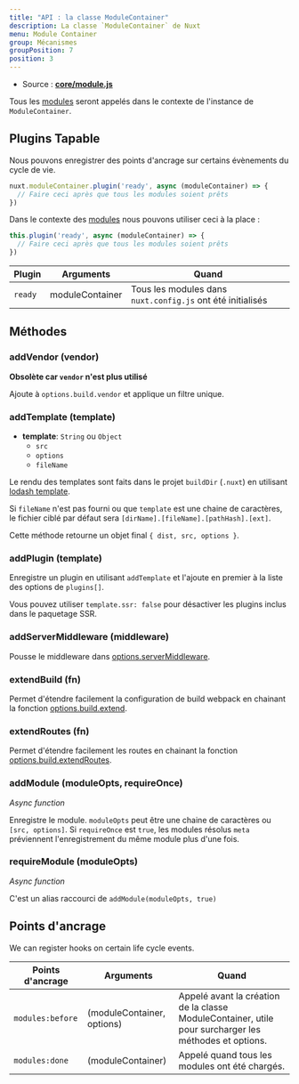 ```yaml
---
title: "API : la classe ModuleContainer"
description: La classe `ModuleContainer` de Nuxt
menu: Module Container
group: Mécanismes
groupPosition: 7
position: 3
---
```


- Source : **[core/module.js](https://github.com/nuxt/nuxt.js/blob/dev/packages/core/src/module.js)**

Tous les [modules](/guide/modules) seront appelés dans le contexte de l'instance de `ModuleContainer`.

## Plugins Tapable

Nous pouvons enregistrer des points d'ancrage sur certains évènements du cycle de vie.

```js
nuxt.moduleContainer.plugin('ready', async (moduleContainer) => {
  // Faire ceci après que tous les modules soient prêts
})
```

Dans le contexte des [modules](/guide/modules) nous pouvons utiliser ceci à la place :

```js
this.plugin('ready', async (moduleContainer) => {
  // Faire ceci après que tous les modules soient prêts
})
```

Plugin  | Arguments       | Quand
--------|-----------------|-----------------------------------------------------------
`ready` | moduleContainer | Tous les modules dans `nuxt.config.js` ont été initialisés

## Méthodes

### addVendor (vendor)

**Obsolète car `vendor` n'est plus utilisé**

Ajoute à `options.build.vendor` et applique un filtre unique.

### addTemplate (template)

- **template**: `String` ou `Object`
    - `src`
    - `options`
    - `fileName`

Le rendu des templates sont faits dans le projet `buildDir` (`.nuxt`) en utilisant [lodash template](https://lodash.com/docs/4.17.4#template).

Si `fileName` n'est pas fourni ou que `template` est une chaine de caractères, le fichier ciblé par défaut sera `[dirName].[fileName].[pathHash].[ext]`.

Cette méthode retourne un objet final `{ dist, src, options }`.

### addPlugin (template)

Enregistre un plugin en utilisant `addTemplate` et l'ajoute en premier à la liste des options de `plugins[]`.

Vous pouvez utiliser `template.ssr: false` pour désactiver les plugins inclus dans le paquetage SSR.

### addServerMiddleware (middleware)

Pousse le middleware dans [options.serverMiddleware](/api/configuration-servermiddleware).

### extendBuild (fn)

Permet d'étendre facilement la configuration de build webpack en chainant la fonction [options.build.extend](/api/configuration-build#extend).

### extendRoutes (fn)

Permet d'étendre facilement les routes en chainant la fonction [options.build.extendRoutes](/api/configuration-router#extendroutes).

### addModule (moduleOpts, requireOnce)

*Async function*

Enregistre le module. `moduleOpts` peut être une chaine de caractères ou `[src, options]`.
Si `requireOnce` est `true`, les modules résolus `meta` préviennent l'enregistrement du même module plus d'une fois.

### requireModule (moduleOpts)

*Async function*

C'est un alias raccourci de `addModule(moduleOpts, true)`

## Points d'ancrage

We can register hooks on certain life cycle events.

Points d'ancrage          | Arguments                  | Quand
--------------------------|----------------------------|-------------------------------------------------------------------------------------------------------
 `modules:before`         | (moduleContainer, options) | Appelé avant la création de la classe ModuleContainer, utile pour surcharger les méthodes et options.
 `modules:done`           | (moduleContainer)          | Appelé quand tous les modules ont été chargés.
